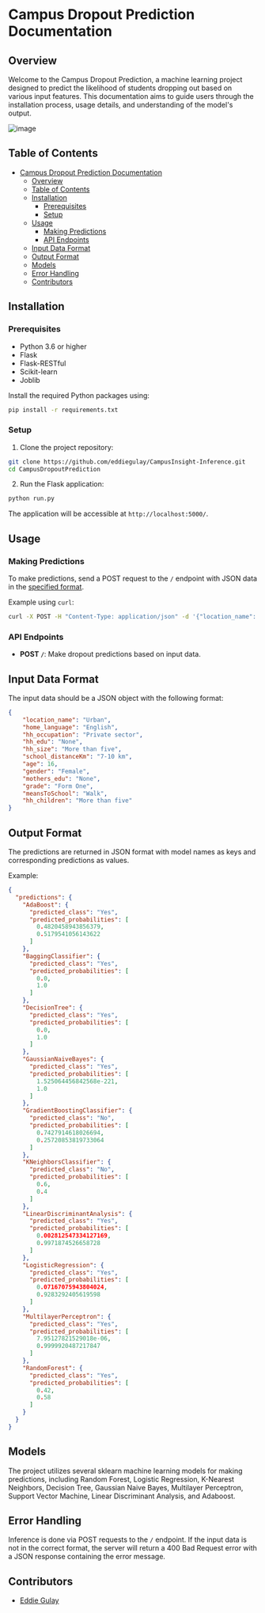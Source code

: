 # Campus Dropout Prediction Documentation

## Overview

Welcome to the Campus Dropout Prediction, a  machine learning project designed to predict the likelihood of students dropping out based on various input features. This documentation aims to guide users through the installation process, usage details, and understanding of the model's output.

![image](https://github.com/eddiegulay/CampusInsight-Inference/assets/88213379/18a012c6-8874-4edd-af14-594d51f64424)



## Table of Contents

- [Campus Dropout Prediction Documentation](#campus-dropout-prediction-documentation)
  - [Overview](#overview)
  - [Table of Contents](#table-of-contents)
  - [Installation](#installation)
    - [Prerequisites](#prerequisites)
    - [Setup](#setup)
  - [Usage](#usage)
    - [Making Predictions](#making-predictions)
    - [API Endpoints](#api-endpoints)
  - [Input Data Format](#input-data-format)
  - [Output Format](#output-format)
  - [Models](#models)
  - [Error Handling](#error-handling)
  - [Contributors](#contributors)

## Installation

### Prerequisites

- Python 3.6 or higher
- Flask
- Flask-RESTful
- Scikit-learn
- Joblib

Install the required Python packages using:

```bash
pip install -r requirements.txt
```

### Setup

1. Clone the project repository:

```bash
git clone https://github.com/eddiegulay/CampusInsight-Inference.git
cd CampusDropoutPrediction
```

2. Run the Flask application:

```bash
python run.py
```

The application will be accessible at `http://localhost:5000/`.

## Usage

### Making Predictions

To make predictions, send a POST request to the `/` endpoint with JSON data in the [specified format](#input-data-format).

Example using `curl`:

```bash
curl -X POST -H "Content-Type: application/json" -d '{"location_name": 1, "home_language": 2, ...}' http://localhost:5000/
```

### API Endpoints

- **POST `/`**: Make dropout predictions based on input data.

## Input Data Format

The input data should be a JSON object with the following format:

```json
{
    "location_name": "Urban",
    "home_language": "English",
    "hh_occupation": "Private sector",
    "hh_edu": "None",
    "hh_size": "More than five",
    "school_distanceKm": "7-10 km",
    "age": 16,
    "gender": "Female",
    "mothers_edu": "None",
    "grade": "Form One",
    "meansToSchool": "Walk",
    "hh_children": "More than five"
}

```

## Output Format

The predictions are returned in JSON format with model names as keys and corresponding predictions as values.

Example:

```json
{
  "predictions": {
    "AdaBoost": {
      "predicted_class": "Yes",
      "predicted_probabilities": [
        0.4820458943856379,
        0.5179541056143622
      ]
    },
    "BaggingClassifier": {
      "predicted_class": "Yes",
      "predicted_probabilities": [
        0.0,
        1.0
      ]
    },
    "DecisionTree": {
      "predicted_class": "Yes",
      "predicted_probabilities": [
        0.0,
        1.0
      ]
    },
    "GaussianNaiveBayes": {
      "predicted_class": "Yes",
      "predicted_probabilities": [
        1.525064456842568e-221,
        1.0
      ]
    },
    "GradientBoostingClassifier": {
      "predicted_class": "No",
      "predicted_probabilities": [
        0.7427914618026694,
        0.25720853819733064
      ]
    },
    "KNeighborsClassifier": {
      "predicted_class": "No",
      "predicted_probabilities": [
        0.6,
        0.4
      ]
    },
    "LinearDiscriminantAnalysis": {
      "predicted_class": "Yes",
      "predicted_probabilities": [
        0.002812547334127169,
        0.9971874526658728
      ]
    },
    "LogisticRegression": {
      "predicted_class": "Yes",
      "predicted_probabilities": [
        0.07167075943804024,
        0.9283292405619598
      ]
    },
    "MultilayerPerceptron": {
      "predicted_class": "Yes",
      "predicted_probabilities": [
        7.95127821529018e-06,
        0.9999920487217847
      ]
    },
    "RandomForest": {
      "predicted_class": "Yes",
      "predicted_probabilities": [
        0.42,
        0.58
      ]
    }
  }
}
```

## Models

The project utilizes several sklearn machine learning models for making predictions, including Random Forest, Logistic Regression, K-Nearest Neighbors, Decision Tree, Gaussian Naive Bayes, Multilayer Perceptron, Support Vector Machine, Linear Discriminant Analysis, and Adaboost.

## Error Handling

Inference is done via POST requests to the `/` endpoint. If the input data is not in the correct format, the server will return a 400 Bad Request error with a JSON response containing the error message.

## Contributors

- [Eddie Gulay](https://eddiegulay.github.io/)
